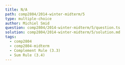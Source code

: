 ```yaml
---
title: N/A
path: comp2804/2014-winter-midterm/5
type: multiple-choice
author: Michiel Smid
question: comp2804/2014-winter-midterm/5/question.ts
solution: comp2804/2014-winter-midterm/5/solution.md
tags:
  - comp2804
  - comp2804-midterm
  - Complement Rule (3.3)
  - Sum Rule (3.4)
---
```

